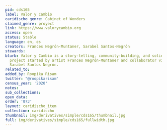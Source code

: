```yaml
---
pid: cds165
label: Valor y Cambio
caridischo_genre: Cabinet of Wonders
claimed_genre: proyect
link: https://www.valorycambio.org
access: open
status: Stable
language: en, es
creators: Frances Negrón-Muntaner, Sarabel Santos-Negrón
stewards:
blurb: Valor y Cambio is a story-telling, community-building, and solidarity economy
  project started by artist Frances Negrón-Muntaner and collaborator visual artist
  Sarabel Santos Negrón.
related_to:
added_by: Roopika Risam
twitter: "@roopikarisam"
census_year: '2020'
notes:
sub_collections:
open_data:
order: '073'
layout: caridischo_item
collection: caridischo
thumbnail: img/derivatives/simple/cds165/thumbnail.jpg
full: img/derivatives/simple/cds165/fullwidth.jpg
---
```


